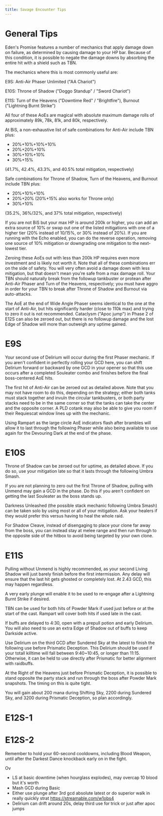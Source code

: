 ```yaml
---
title: Savage Encounter Tips
---
```

# General Tips

Eden's Promise features a number of mechanics that apply damage down on failure, as determined by causing damage to your HP bar. Because of this condition, it is possible to negate the damage downs by absorbing the entire hit with a shield such as TBN.

The mechanics where this is most commonly useful are:

E9S: Anti-Air Phaser Unlimited ("AA Chariot")

E10S: Throne of Shadow ("Doggo Standup" / "Sword Chariot")

E11S: Turn of the Heavens ("Downtime Red" / "Brightfire"), Burnout ("Lightning Burnt Strike")

All four of these AoEs are magical with absolute maximum damage rolls of approximately 89k, 78k, 81k, and 80k, respectively.

At BiS, a non-exhaustive list of safe combinations for Anti-Air include TBN plus: 

* 20%+10%+10%+10%
* 20%+20%+10%
* 30%+10%+10%
* 30%+15%

(41.7%, 42.4%, 43.3%, and 40.5% total mitigation, respectively) 

Safe combinations for Throne of Shadow, Turn of the Heavens, and Burnout include TBN plus:

* 20%+10%+10%
* 20%+20% (20%+15% also works for Throne only)
* 30%+10%

(35.2%, 36%/32%, and 37% total mitigation, respectively)

 If you are not BiS but your max HP is around 200k or higher, you can add an extra source of 10% or swap out one of the listed mitigations with one of a higher tier (20% instead of 10/15%, or 30% instead of 20%). If you are running with the Echo enabled, you can do the reverse operation, removing one source of 10% mitigation or downgrading one mitigation to the next-lowest tier.

Zeroing these AoEs out with less than 200k HP requires even more investment and is likely not worth it. Note that all of these combinations err on the side of safety. You will very often avoid a damage down with less mitigation, but that doesn't mean you're safe from a max damage roll. Your TBN should naturally break from the followup tankbuster or protean after Anti-Air Phaser and Turn of the Heavens, respectively; you must have aggro in order for your TBN to break after Throne of Shadow and Burnout via auto-attacks.

The AoE at the end of Wide Angle Phaser seems identical to the one at the start of Anti-Air, but hits significantly harder (close to 110k max) and trying to zero it out is not recommended. Cataclysm ("Apoc jump") in Phase 2 of E12S can also be zeroed out, but there is no followup damage and the lost Edge of Shadow will more than outweigh any uptime gained. 

# E9S

Your second use of Delirium will occur during the first Phaser mechanic. If you aren't confident in perfectly rolling your GCD here, you can shift Delirium forward or backward by one GCD in your opener so that this use occurs after a completed Souleater combo and finishes before the final boss-centered AoE hits.

The first hit of Anti-Air can be zeroed out as detailed above. Note that you may not have room to do this, depending on the strategy; either both tanks must stack together and invuln the circular tankbusters, or both party stacks need to be in the same corner so that the tanks can take the center and the opposite corner. A PLD cotank may also be able to give you room if their Requiescat window lines up with the mechanic.

Using Rampart as the large circle AoE indicators flash after brambles will allow it to last through the following Phaser while also being available to use again for the Devouring Dark at the end of the phase.

# E10S

Throne of Shadow can be zeroed out for uptime, as detailed above. If you do so, use your mitigation late so that it lasts through the following Umbra Smash.

If you are not planning to zero out the first Throne of Shadow, pulling with Unmend may gain a GCD in the phase. Do this if you aren't confident on getting the last Souleater as the boss stands up.

Darkness Unleashed (the possible stack mechanic following Umbra Smash) can be taken solo by using most or all of your mitigation. Ask your healers if they would prefer this versus having to heal the whole raid.

For Shadow Cleave, instead of disengaging to place your clone far away from the boss, you can instead stay at melee range and then run through to the opposite side of the hitbox to avoid being targeted by your own clone.

# E11S

Pulling without Unmend is highly recommended, as your second Living Shadow will just barely finish before the first intermission. Any delay will ensure that the last hit gets ghosted or completely lost. At 2.43 GCD, this may happen regardless.

A very early plunge will enable it to be used to re-engage after a Lightning Burnt Strike if desired.

TBN can be used for both hits of Powder Mark if used just before or at the start of the cast. Rampart will cover both hits if used late in the cast.

If buffs are delayed to 4:30, open with a prepull potion and early Delirium. You will also need to use an extra Edge of Shadow out of buffs to keep Darkside active.

Use Delirium on the third GCD after Sundered Sky at the latest to finish the following use before Prismatic Deception. This Delirium should be used if your totall killtime will fall between 9:40~10:45, or longer than 11:15. Otherwise, it can be held to use directly after Prismatic for better alignment with raidbuffs.

At the Right of the Heavens just before Prismatic Deception, it is possible to stand opposite the party stack and run through the boss after Powder Mark snapshots. The timing on this is quite tight.

You will gain about 200 mana during Shifting Sky, 2200 during Sundered Sky, and 3200 during Prismatic Deception, so plan accordingly.

# E12S-1



# E12S-2

Remember to hold your 60-second cooldowns, including Blood Weapon, until after the Darkest Dance knockback early on in the fight.

Ov

* LS at basic downtime (when hourglass explodes), may overcap 10 blood but it's worth
* Mash GCD during Basic
* Either use plunge after 3rd gcd absolute latest or do superior walk in really quickly strat https://streamable.com/w1obs4
* Delirium can drift around 20s, delay third use for trick or just after apoc jumps